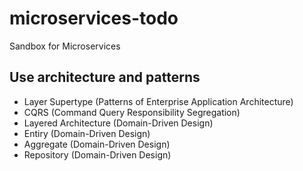 # microservices-todo
Sandbox for Microservices

## Use architecture and patterns
- Layer Supertype (Patterns of Enterprise Application Architecture)
- CQRS (Command Query Responsibility Segregation)
- Layered Architecture (Domain-Driven Design)
- Entiry (Domain-Driven Design)
- Aggregate (Domain-Driven Design)
- Repository (Domain-Driven Design)

